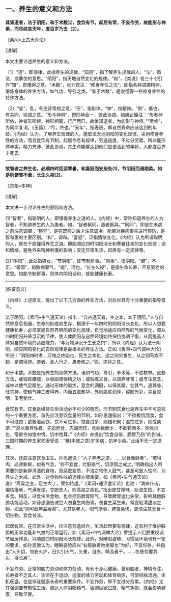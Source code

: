 ## 一、养生的意义和方法

**其知道者，法于阴阳，和于术数⑴，食饮有节，起居有常，不妄作劳，故能形与神俱，而尽终其天年，度百岁乃去（2）。**

​《素问•上古天真论》

[讲解]

本文主要论述养生的意义和方法。

（1）“道”，即规律，此指养生的规律。“知道”，指了解养生规律的人。“法”，取法，或摹仿的意思。“阴阳”，指天地自然变化的规律。“和”，《类说》卷三十七引作“知”，即懂得之意。“术数”，张介宾注：“修身养性之法”，即指各种调摄精神，锻炼身体的养生方法，如气功、导引之类。“和于术数”，是说懂得一些修身养性的特殊方法。

（2）“妄”，乱，有违背常规之意。“形”，指形体。“神”，指精神。“俱”，偕也，有共同、协调之意。“形与神俱”，即形神合一，彼此协调。如姚止庵注：“形者神所依，神者形所根，神形相离，行尸而已，故惟知道者，为能形与神俱。”“尽终”，为同义复词，《玉篇》:“尽，终也。”“天年”，指寿限，即自然寿命应该达到的年龄。《内经》认为，了解养生规律的人，能取法天地阴阳的变化规律，采用修身养性的方法，而且食饮有节制，起居作息有规律，劳逸适度，不过分劳累。所以能形体丰实，精力充沛，彼此协调，其生命能够达到他们应该活到的年龄，大都度百岁才死去。

* * *

**故智者之养生也，必顺四时而适寒暑，和喜怒而安居处(1)，节阴阳而调刚柔。如是则僻邪不至，长生久视(2)。**

​《灵枢•本神》

[讲解]

本文进一步讨论养生的原则和方法。

(1)“智者”，指聪明的人，即懂得养生之道的人。《内经》中，常称知道养生的人为智者，不知道养生的人为愚者。如，“智者察同，愚者察异。”“察同”，即是在未病之前注意调摄；“察异”，是在既病之后才注意调冶。能否对疾病事先进行预防，是智和愚的主要区别。“和”，调和。“喜怒”，泛指情绪变化。《内经》认为所谓聪明的人，就在于能懂得养生之道。即能顺应四时阴阳消长和寒暑往来的变化规律；调和情绪，避免外来精神刺激的影响；安定日常生活，起居有一定规律等。

(2)“阴阳”，此处指男女。“节阴阳”，即节制房事。“刚柔”，指阴阳。“僻”，不正。“僻邪”，指致病邪气。“视”，活也。“长生久视”，是指生命长寿，不易衰老的意思。如能节制房事，则体内阴阳调和，就能健康长寿。

* * *

[临证意义]

《内经》上述原文，提出了以下几方面的养生方法，对后世具有十分重要的指导意义。

法于阴阳。《素问•生气通天论》指出：“自古通天者，生之本，本于阴阳。”人与自然界息息相通，生命的形成和生存，根源于一年四时的阴阳消长变化，所以人想要健康长寿，必须掌握自然界阴阳的变化规律，自觉地适应自然界的气候变化，顺从四时阴阳升降浮沉的节律，使人体阴阳与自然环境始终保持协调平衡，从而提高人体对自然环境的适应能力，“与万物浮沉于生长之门”，所以《内经》认为法于阴阳，顺应阴阳变化的自然规律是最根本的养生方法。正如《素问•四气调神大论》所说：“阴阳四时者，万物之终始也，死生之本也，逆之则灾害生，从之则苛疾不起，是谓得道。道者，圣人行之，愚者佩之。”佩，违背之意。

和于术数。术数是指养生的具体方法，诸如气功，导引，拳术等，不胜枚举。这些方法，或锻炼腰腿，以收固肾保精之功；或锻炼耳目，以调养肝肾；或专注意念，凝神以使气足精生。通过形体的锻炼，意念的调摄，以保其精，壮其气，通其脉，旺其神，使精气神三者得养，内而五脏敷华，外则肌肤润泽，容颜光彩，耳目聪明，虽老犹壮。

食饮有节。饮食是维持生命活动必不可少的物质。而节制饮食也是养生中不可忽视的一个重要方面。首先应注意饮食量的节制，如孙思邈指出：“不欲极饥而食，食不可过饱；欲极渴而饮，饮不可过多。饱食过多，则结积聚；渴饮过多，则成痰澼。”“是以善养性者，先饥而食，先渴而饮，食欲数而少，不欲顿而多，则难消也，常欲令如饱中饥，饥中饱耳。”《内经》亦提出“饮食自倍，肠胃乃伤”的吿诫。三国时期的养生家嵇康曾说：“穗(丰盛之意)岁多病，饥年少疾。”此话不无一定道理。

其次，还应注意饮食卫生。孙思邈说：“人子养老之道，……以食瞰鲜肴”，“若得肉，必须新鲜，似有气息，'则不宜食，烂脏损气，切须慎之戒之。”明确指出人所需要的是新鲜清洁的食物，而腐败变质，不洁之物伤人脏气，甚至可毁人性命，为养生之大戒。此外，对食物性味的选择亦很重要。如《素问•生气通天论》说》“高粱之变，足生大丁，受如持虚。”《素问•通评虚实论》也说：“消瘅仆击，偏枯痿厥，气满发逆，甘肥贵人，则高梁之疾也。”指出肥甘厚味，助湿生热，不宜多食。相反，过食生冷食物，也会损伤脾胃阳气，导致脾胃运化失常，影响其他脏腑功能活动，如孙思邈告诫世人勿食生肉伤胃，勿食生菜生米，常宜轻清甜淡之物，如此“则可延年益寿矣”。尤其是老人，阳气渐衰，脾胃易伤，更须注意无食一切生物，宜食甘淡。

起居有常。在日常生活中，应注意劳逸结合，生活起居要有规律，这有利于维护脏腑的正常功能和气血的正常运行。如《素问•四气调神大论》曾提示人们要重视调节起居作息，以顺应四时阴阳消长规律。此外，对睡眠姿势、习惯及环境也有一定的要求。如孙思邈认为，睡眠姿势应以“右胺胁着地坐脚也”为好，不宜仰卧。并指出“人头边，勿安火炉，日久引火气，头重，目赤，睛及鼻干。……冬夜勿覆其头，得长寿”。

不妄作劳。正常的脑力劳动和体力劳动，有利于身心健康。善用脑者，神情专注，长寿者不乏其人。生命在于运动，适度的体力劳动和体育锻炼，可使经脉流通，生机旺盛，也是保证健康长寿的重要条件。不妄作劳，即不宜过分劳累，《内经》尤其强调要节制性生活，调达人体阴阳精气，否则纵欲过度，精气耗损，就会影响健康，导致早衰。

